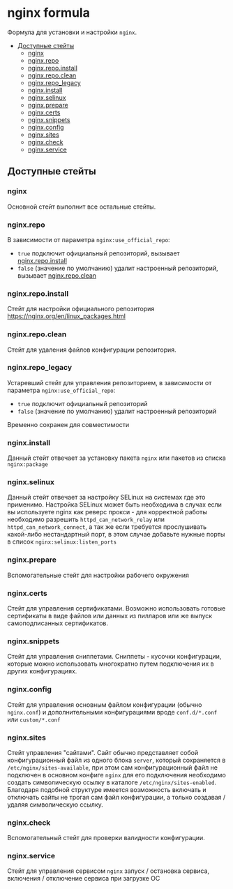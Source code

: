 <!-- omit in toc -->
# nginx formula

Формула для установки и настройки `nginx`.

* [Доступные стейты](#доступные-стейты)
  * [nginx](#nginx)
  * [nginx.repo](#nginxrepo)
  * [nginx.repo.install](#nginxrepoinstall)
  * [nginx.repo.clean](#nginxrepoclean)
  * [nginx.repo\_legacy](#nginxrepo_legacy)
  * [nginx.install](#nginxinstall)
  * [nginx.selinux](#nginxselinux)
  * [nginx.prepare](#nginxprepare)
  * [nginx.certs](#nginxcerts)
  * [nginx.snippets](#nginxsnippets)
  * [nginx.config](#nginxconfig)
  * [nginx.sites](#nginxsites)
  * [nginx.check](#nginxcheck)
  * [nginx.service](#nginxservice)

## Доступные стейты

### nginx

Основной стейт выполнит все остальные стейты.

### nginx.repo

В зависимости от параметра `nginx:use_official_repo`:

* `true` подключит официальный репозиторий, вызывает [nginx.repo.install](#nginxrepoinstall)
* `false` (значение по умолчанию) удалит настроенный репозиторий, вызывает [nginx.repo.clean](#nginxrepoclean)

### nginx.repo.install

Стейт для настройки официального репозитория <https://nginx.org/en/linux_packages.html>

### nginx.repo.clean

Стейт для удаления файлов конфигурации репозитория.

### nginx.repo_legacy

Устаревший стейт для управления репозиторием, в зависимости от параметра `nginx:use_official_repo`:

* `true` подключит официальный репозиторий
* `false` (значение по умолчанию) удалит настроенный репозиторий

Временно сохранен для совместимости

### nginx.install

Данный стейт отвечает за установку пакета `nginx` или пакетов из списка `nginx:package`

### nginx.selinux

Данный стейт отвечает за настройку SELinux на системах где это применимо. Настройка SELinux может быть необходима в случах если вы используете nginx как реверс прокси - для корректной работы необходимо разрешить `httpd_can_network_relay` или `httpd_can_network_connect`, а так же если требуется прослушивать какой-либо нестандартный порт, в этом случае добавьте нужные порты в список `nginx:selinux:listen_ports`

### nginx.prepare

Вспомогательные стейт для настройки рабочего окружения

### nginx.certs

Стейт для управления сертификатами. Возможно использовать готовые сертификаты в виде файлов или данных из пилларов или же выпуск самоподписанных сертификатов.

### nginx.snippets

Стейт для управления сниппетами. Сниппеты - кусочки конфигурации, которые можно использовать многократно путем подключения их в других конфигурациях.

### nginx.config

Стейт для управления основным файлом конфигурации (обычно `nginx.conf`) и дополнительными конфигурациями вроде `conf.d/*.conf` или `custom/*.conf`

### nginx.sites

Стейт управления "сайтами". Сайт обычно представляет собой конфигурационный файл из одного блока `server`, который сохраняется в `/etc/nginx/sites-available`, при этом сам конфигурационный файл не подключен в основном конфиге `nginx` для его подключения необходимо создать символическую ссылку в каталоге `/etc/nginx/sites-enabled`. Благодаря подобной структуре имеется возможность включать и отключать сайты не трогая сам файл конфигурации, а только создавая / удаляя символическую ссылку.

### nginx.check

Вспомогательный стейт для проверки валидности конфигурации.

### nginx.service

Стейт для управления сервисом `nginx` запуск / остановка сервиса, включения / отключение сервиса при загрузке ОС
